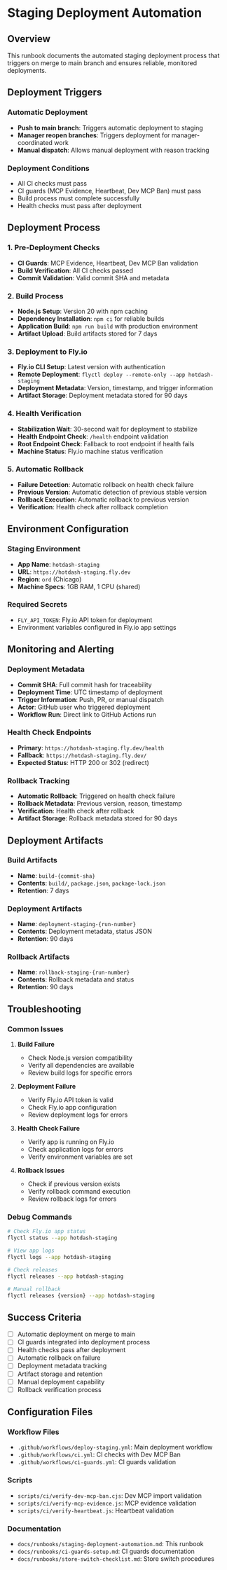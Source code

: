 # Staging Deployment Automation

## Overview
This runbook documents the automated staging deployment process that triggers on merge to main branch and ensures reliable, monitored deployments.

## Deployment Triggers

### Automatic Deployment
- **Push to main branch**: Triggers automatic deployment to staging
- **Manager reopen branches**: Triggers deployment for manager-coordinated work
- **Manual dispatch**: Allows manual deployment with reason tracking

### Deployment Conditions
- All CI checks must pass
- CI guards (MCP Evidence, Heartbeat, Dev MCP Ban) must pass
- Build process must complete successfully
- Health checks must pass after deployment

## Deployment Process

### 1. Pre-Deployment Checks
- **CI Guards**: MCP Evidence, Heartbeat, Dev MCP Ban validation
- **Build Verification**: All CI checks passed
- **Commit Validation**: Valid commit SHA and metadata

### 2. Build Process
- **Node.js Setup**: Version 20 with npm caching
- **Dependency Installation**: `npm ci` for reliable builds
- **Application Build**: `npm run build` with production environment
- **Artifact Upload**: Build artifacts stored for 7 days

### 3. Deployment to Fly.io
- **Fly.io CLI Setup**: Latest version with authentication
- **Remote Deployment**: `flyctl deploy --remote-only --app hotdash-staging`
- **Deployment Metadata**: Version, timestamp, and trigger information
- **Artifact Storage**: Deployment metadata stored for 90 days

### 4. Health Verification
- **Stabilization Wait**: 30-second wait for deployment to stabilize
- **Health Endpoint Check**: `/health` endpoint validation
- **Root Endpoint Check**: Fallback to root endpoint if health fails
- **Machine Status**: Fly.io machine status verification

### 5. Automatic Rollback
- **Failure Detection**: Automatic rollback on health check failure
- **Previous Version**: Automatic detection of previous stable version
- **Rollback Execution**: Automatic rollback to previous version
- **Verification**: Health check after rollback completion

## Environment Configuration

### Staging Environment
- **App Name**: `hotdash-staging`
- **URL**: `https://hotdash-staging.fly.dev`
- **Region**: `ord` (Chicago)
- **Machine Specs**: 1GB RAM, 1 CPU (shared)

### Required Secrets
- `FLY_API_TOKEN`: Fly.io API token for deployment
- Environment variables configured in Fly.io app settings

## Monitoring and Alerting

### Deployment Metadata
- **Commit SHA**: Full commit hash for traceability
- **Deployment Time**: UTC timestamp of deployment
- **Trigger Information**: Push, PR, or manual dispatch
- **Actor**: GitHub user who triggered deployment
- **Workflow Run**: Direct link to GitHub Actions run

### Health Check Endpoints
- **Primary**: `https://hotdash-staging.fly.dev/health`
- **Fallback**: `https://hotdash-staging.fly.dev/`
- **Expected Status**: HTTP 200 or 302 (redirect)

### Rollback Tracking
- **Automatic Rollback**: Triggered on health check failure
- **Rollback Metadata**: Previous version, reason, timestamp
- **Verification**: Health check after rollback
- **Artifact Storage**: Rollback metadata stored for 90 days

## Deployment Artifacts

### Build Artifacts
- **Name**: `build-{commit-sha}`
- **Contents**: `build/`, `package.json`, `package-lock.json`
- **Retention**: 7 days

### Deployment Artifacts
- **Name**: `deployment-staging-{run-number}`
- **Contents**: Deployment metadata, status JSON
- **Retention**: 90 days

### Rollback Artifacts
- **Name**: `rollback-staging-{run-number}`
- **Contents**: Rollback metadata and status
- **Retention**: 90 days

## Troubleshooting

### Common Issues

1. **Build Failure**
   - Check Node.js version compatibility
   - Verify all dependencies are available
   - Review build logs for specific errors

2. **Deployment Failure**
   - Verify Fly.io API token is valid
   - Check Fly.io app configuration
   - Review deployment logs for errors

3. **Health Check Failure**
   - Verify app is running on Fly.io
   - Check application logs for errors
   - Verify environment variables are set

4. **Rollback Issues**
   - Check if previous version exists
   - Verify rollback command execution
   - Review rollback logs for errors

### Debug Commands

```bash
# Check Fly.io app status
flyctl status --app hotdash-staging

# View app logs
flyctl logs --app hotdash-staging

# Check releases
flyctl releases --app hotdash-staging

# Manual rollback
flyctl releases {version} --app hotdash-staging
```

## Success Criteria

- [ ] Automatic deployment on merge to main
- [ ] CI guards integrated into deployment process
- [ ] Health checks pass after deployment
- [ ] Automatic rollback on failure
- [ ] Deployment metadata tracking
- [ ] Artifact storage and retention
- [ ] Manual deployment capability
- [ ] Rollback verification process

## Configuration Files

### Workflow Files
- `.github/workflows/deploy-staging.yml`: Main deployment workflow
- `.github/workflows/ci.yml`: CI checks with Dev MCP Ban
- `.github/workflows/ci-guards.yml`: CI guards validation

### Scripts
- `scripts/ci/verify-dev-mcp-ban.cjs`: Dev MCP import validation
- `scripts/ci/verify-mcp-evidence.js`: MCP evidence validation
- `scripts/ci/verify-heartbeat.js`: Heartbeat validation

### Documentation
- `docs/runbooks/staging-deployment-automation.md`: This runbook
- `docs/runbooks/ci-guards-setup.md`: CI guards documentation
- `docs/runbooks/store-switch-checklist.md`: Store switch procedures
